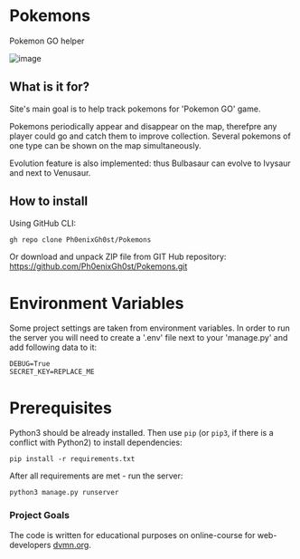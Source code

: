 # Pokemons
Pokemon GO helper

![image](https://user-images.githubusercontent.com/108229516/203812625-b8078b29-4e29-421c-a44e-53fa4f19c3cb.png)

## What is it for?
Site's main goal is to help track pokemons for 'Pokemon GO' game.

Pokemons periodically appear and disappear on the map, therefpre any player could go and catch them to improve collection.
Several pokemons of one type can be shown on the map simultaneously.

Evolution feature is also implemented: thus Bulbasaur can evolve to Ivysaur and next to Venusaur.

## How to install
Using GitHub CLI:
```bash
gh repo clone Ph0enixGh0st/Pokemons
```

Or download and unpack ZIP file from GIT Hub repository: https://github.com/Ph0enixGh0st/Pokemons.git

# Environment Variables
Some project settings are taken from environment variables.
In order to run the server you will need to create a '.env' file next to your 'manage.py' and add following data to it:
```
DEBUG=True
SECRET_KEY=REPLACE_ME
```

# Prerequisites
Python3 should be already installed. 
Then use `pip` (or `pip3`, if there is a conflict with Python2) to install dependencies:
```
pip install -r requirements.txt
```

After all requirements are met - run the server:
```
python3 manage.py runserver
```

### Project Goals

The code is written for educational purposes on online-course for web-developers [dvmn.org](https://dvmn.org/).
